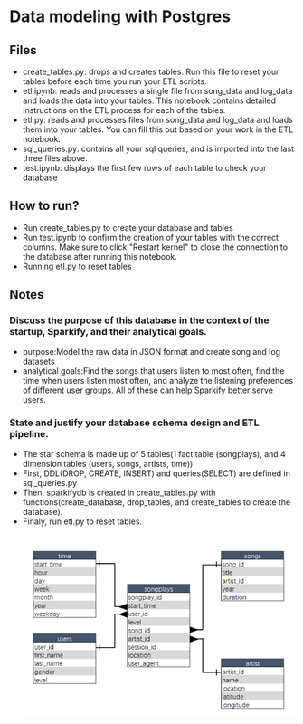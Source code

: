 # Data modeling with Postgres
## Files
- create_tables.py: drops and creates tables. Run this file to reset your tables before each time you run your ETL scripts.
- etl.ipynb: reads and processes a single file from song_data and log_data and loads the data into your tables. This notebook contains detailed instructions on the ETL process for each of the tables.
- etl.py: reads and processes files from song_data and log_data and loads them into your tables. You can fill this out based on your work in the ETL notebook.
- sql_queries.py: contains all your sql queries, and is imported into the last three files above.
- test.ipynb: displays the first few rows of each table to check your database

## How to run?
- Run create_tables.py to create your database and tables
- Run test.ipynb to confirm the creation of your tables with the correct columns. Make sure to click "Restart kernel" to close the connection to the database after running this notebook.
- Running etl.py to reset tables

## Notes
### Discuss the purpose of this database in the context of the startup, Sparkify, and their analytical goals.
- purpose:Model the raw data in JSON format and create song and log datasets
- analytical goals:Find the songs that users listen to most often, find the time when users listen most often, and analyze the listening preferences of different user groups. All of these can help Sparkify better serve users.


### State and justify your database schema design and ETL pipeline.
- The star schema is made up of 5 tables(1 fact table (songplays), and 4 dimension tables (users, songs, artists, time))
- First, DDL(DROP, CREATE, INSERT) and queries(SELECT) are defined in sql_queries.py
- Then,  sparkifydb is created in create_tables.py with functions(create_database, drop_tables, and create_tables to create the database).
- Finaly, run etl.py to reset tables.
![star](https://github.com/ThomasYounger02/DataEngineering/blob/master/Projects/Sparkify/star.png)
